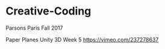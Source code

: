 # Creative-Coding
Parsons Paris Fall 2017

  Paper Planes Unity 3D Week 5
  https://vimeo.com/237278637
